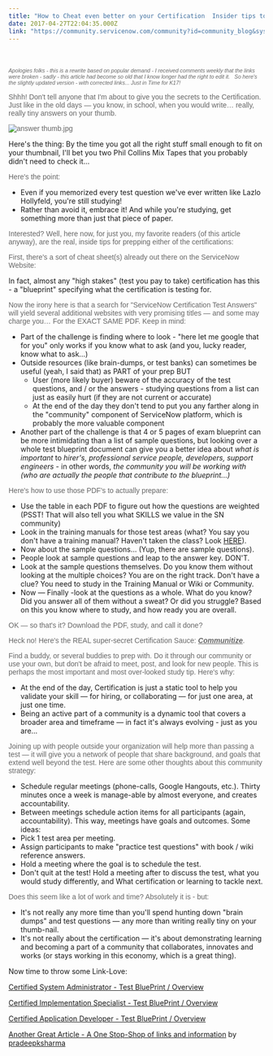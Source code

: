 ```yaml
---
title: "How to Cheat even better on your Certification  Insider tips to prep for ServiceNow or any other certification"
date: 2017-04-27T22:04:35.000Z
link: "https://community.servicenow.com/community?id=community_blog&sys_id=6a6e22eddbd0dbc01dcaf3231f961968"
---
```

<h1 style="font-weight: normal; font-size: 35px; font-family: 'helvetica neue', helvetica, sans-serif;"></h1><p></p><p style="font-family: arial, sans-serif; color: #666666;"><span style="font-size: 8pt;"><em>Apologies folks - this is a rewrite based on popular demand - I received comments weekly that the links were broken - sadly - this article had become so old that I know longer had the right to edit it.   So here's the slightly updated version - with corrected links... Just in Time for K17!</em></span></p><p style="font-family: arial, sans-serif; color: #666666;"></p><p style="font-family: arial, sans-serif; color: #666666;">Shhh! Don't tell anyone that I'm about to give you the secrets to the Certification. Just like in the old days — you know, in school, when you would write… really, really tiny answers on your thumb.</p><p style="font-family: arial, sans-serif; color: #666666; text-align: left;"><img   alt="answer thumb.jpg" class="image-1 jive-image" src="372c4506db54130468c1fb651f96194e.iix" style="height: auto; display: block; margin-left: auto; margin-right: auto;"/></p><p></p><p>Here's the thing: By the time you got all the right stuff small enough to fit on your thumbnail, I'll bet you two Phil Collins Mix Tapes that you probably didn't need to check it...</p><p style="font-family: arial, sans-serif; color: #666666; text-align: left;">Here's the point:</p><ul><li>Even if you memorized every test question we've ever written like Lazlo Hollyfeld, you're still studying!</li><li>Rather than avoid it, embrace it! And while you're studying, get something more than just that piece of paper.</li></ul><p></p><p><span style="color: #666666; font-family: arial, sans-serif;">Interested? Well, here now, for just you, my favorite readers (of this article anyway), are the real, inside tips for prepping either of the certifications:</span></p><p><span style="color: #666666; font-family: arial, sans-serif;">First, there's a sort of cheat sheet(s) already out there on the ServiceNow Website:</span></p><p></p><p>In fact, almost any "high stakes" (test you pay to take) certification has this - a "blueprint" specifying what the certification is testing for.</p><p></p><p><span style="color: #666666; font-family: arial, sans-serif;">Now the irony here is that a search for "ServiceNow Certification Test Answers" will yield several additional websites with very promising titles — and some may charge you… For the EXACT SAME PDF. Keep in mind:</span></p><ul><li>Part of the challenge is finding where to look - "here let me google that for you" only works if you know what to ask (and you, lucky reader, know what to ask…)</li><li>Outside resources (like brain-dumps, or test banks) can sometimes be useful (yeah, I said that) as PART of your prep BUT<ul><li>User (more likely buyer) beware of the accuracy of the test questions, and / or the answers - studying questions from a list can just as easily hurt (if they are not current or accurate)</li><li>At the end of the day they don't tend to put you any farther along in the "community" component of ServiceNow platform, which is probably the more valuable component</li></ul></li><li>Another part of the challenge is that 4 or 5 pages of exam blueprint can be more intimidating than a list of sample questions, but looking over a whole test blueprint document can give you a better idea about <em>what is important</em> to <em>hirer's, professional service people, developers, support engineers - </em>in other words, <em>the community you will be working with (who are actually the people that contribute to the blueprint...)</em></li></ul><p></p><p><span style="color: #666666; font-family: arial, sans-serif;">Here's how to use those PDF's to actually prepare:</span></p><ul><li>Use the table in each PDF to figure out how the questions are weighted (PSST! That will also tell you what SKILLS we value in the SN community)</li><li>Look in the training manuals for those test areas (what? You say you don't have a training manual? Haven't taken the class? Look <a title="ww.servicenow.com/services/training-and-certification.html" href="https://www.servicenow.com/services/training-and-certification.html">HERE</a>).</li><li>Now about the sample questions… (Yup, there are sample questions).</li><li>People look at sample questions and leap to the answer key. DON'T.</li><li>Look at the sample questions themselves. Do you know them without looking at the multiple choices? You are on the right track. Don't have a clue? You need to study in the Training Manual or Wiki or Community.</li><li>Now — Finally -look at the questions as a whole. What do you know? Did you answer all of them without a sweat? Or did you struggle? Based on this you know where to study, and how ready you are overall.</li></ul><p></p><p><span style="color: #666666; font-family: arial, sans-serif;">OK — so that's it? Download the PDF, study, and call it done?</span></p><p></p><p><span style="color: #666666; font-family: arial, sans-serif;">Heck no! Here's the REAL super-secret Certification Sauce: <span style="text-decoration: underline;"><em><strong>Communitize</strong></em></span>. </span></p><p><span style="color: #666666; font-family: arial, sans-serif;">Find a buddy, or several buddies to prep with. Do it through our community or use your own, but don't be afraid to meet, post, and look for new people. This is perhaps the most important and most over-looked study tip. Here's why:</span></p><ul><li>At the end of the day, Certification is just a static tool to help you validate your skill — for hiring, or collaborating — for just one area, at just one time.</li><li>Being an active part of a community is a dynamic tool that covers a broader area and timeframe — in fact it's always evolving - just as you are…</li></ul><p></p><p><span style="color: #666666; font-family: arial, sans-serif;">Joining up with people outside your organization will help more than passing a test — it will give you a network of people that share background, and goals that extend well beyond the test. Here are some other thoughts about this community strategy:</span></p><ul><li>Schedule regular meetings (phone-calls, Google Hangouts, etc.). Thirty minutes once a week is manage-able by almost everyone, and creates accountability.</li><li>Between meetings schedule action items for all participants (again, accountability). This way, meetings have goals and outcomes. Some ideas:</li><li>Pick 1 test area per meeting.</li><li>Assign participants to make "practice test questions" with book / wiki reference answers.</li><li>Hold a meeting where the goal is to schedule the test.</li><li>Don't quit at the test! Hold a meeting after to discuss the test, what you would study differently, and What certification or learning to tackle next.</li></ul><p></p><p><span style="color: #666666; font-family: arial, sans-serif;">Does this seem like a lot of work and time? Absolutely it is - but:</span></p><ul><li>It's not really any more time than you'll spend hunting down "brain dumps" and test questions — any more than writing really tiny on your thumb-nail.</li><li>It's not really about the certification — it's about demonstrating learning and becoming a part of a community that collaborates, innovates and works (or stays working in this economy, which is a great thing).</li></ul><p></p><p>Now time to throw some Link-Love:</p><p><a title="ww.servicenow.com/content/dam/servicenow/other-documents/training/ServiceNow-Sys-Admin-Exam-Specs.pdf" href="https://www.servicenow.com/content/dam/servicenow/other-documents/training/ServiceNow-Sys-Admin-Exam-Specs.pdf">Certified System Administrator - Test BluePrint / Overview</a></p><p><a title="ww.servicenow.com/content/dam/servicenow/other-documents/training/ds-certified-Impl-Specialist-Blueprint.pdf" href="https://www.servicenow.com/content/dam/servicenow/other-documents/training/ds-certified-Impl-Specialist-Blueprint.pdf">Certified Implementation Specialist - Test BluePrint / Overview</a></p><p><a title="ww.servicenow.com/content/dam/servicenow/other-documents/training/exam-blueprint.pdf" href="https://www.servicenow.com/content/dam/servicenow/other-documents/training/exam-blueprint.pdf">Certified Application Developer - Test BluePrint / Overview</a></p><p><a title="" _jive_internal="true" href="/community?id=community_blog&sys_id=f10eaa2ddbd0dbc01dcaf3231f961925">Another Great Article - A One Stop-Shop of links and information</a> by <a title="pradeepksharma" __default_attr="7836" __jive_macro_name="user" class="jive-link-profile-small jive_macro jive_macro_user" data-id="7836" data-objecttype="3" data-orig-content="pradeepksharma" data-renderedposition="1681.475830078125_436.6145935058594_124_17" data-type="person" href="/community?id=community_user_profile&user=ce3fce65db181fc09c9ffb651f96192f">pradeepksharma</a></p>